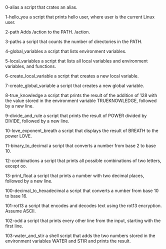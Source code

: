 0-alias a script that crates an alias.

1-hello_you a script that prints hello user, where user is the current Linux user.

2-path Adds /action to the PATH. /action.

3-paths a script that counts the number of directories in the PATH.

4-global_variables  a script that lists environment variables.

5-local_variables a script that lists all local variables and environment variables, and functions.

6-create_local_variable a script that creates a new local variable.

7-create_global_variable a script that creates a new global variable.

8-true_knowledge  a script that prints the result of the addition of 128 with the value stored in the environment variable TRUEKNOWLEDGE, followed by a new line.

9-divide_and_rule a script that prints the result of POWER divided by DIVIDE, followed by a new line.

10-love_exponent_breath a script that displays the result of BREATH to the power LOVE.

11-binary_to_decimal a script that converts a number from base 2 to base 10.

12-combinations a script that prints all possible combinations of two letters, except oo.

13-print_float a script that prints a number with two decimal places, followed by a new line.

100-decimal_to_hexadecimal a script that converts a number from base 10 to base 16.

101-rot13 a script that encodes and decodes text using the rot13 encryption. Assume ASCII.

102-odd a script that prints every other line from the input, starting with the first line.

103-water_and_stir a shell script that adds the two numbers stored in the environment variables WATER and STIR and prints the result.


